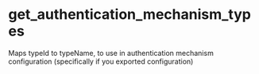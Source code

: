 # get_authentication_mechanism_types

Maps typeId to typeName, to use in authentication mechanism configuration
(specifically if you exported configuration)
